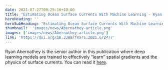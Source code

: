 ```yaml
---
date: 2021-07-27T09:29:16+10:00
title: "Estimating Ocean Surface Currents With Machine Learning - Ryan Abernathey"
heroHeading: ''
heroSubHeading: "Estimating Ocean Surface Currents With Machine Learning - Ryan Abernathey"
thumbnail:  'images/news/Abernathey-article.png'
images: ['images/news/Abernathey-article.png']
link: 'https://doi.org/10.3389/fmars.2021.672477'
---
```


Ryan Abernathey is the senior author in this publication where deep learning models are trained to effectively “learn” spatial gradients and the physics of surface currents. You can read it [here](https://doi.org/10.3389/fmars.2021.672477).
